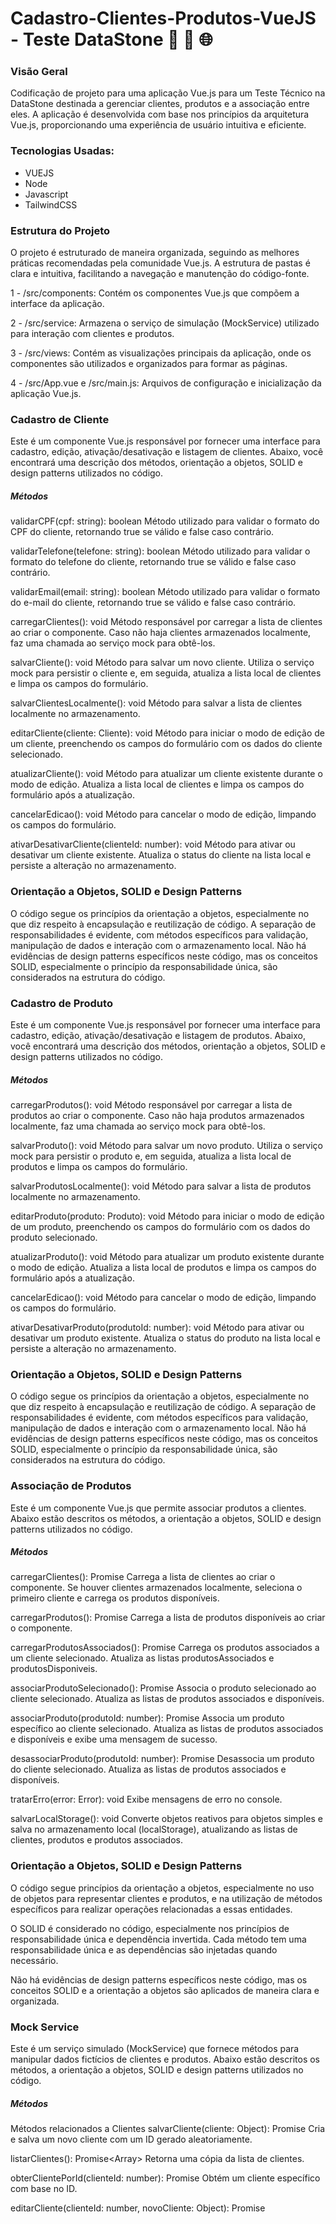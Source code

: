 # Cadastro-Clientes-Produtos-VueJS - Teste DataStone 🚀 🔄 🌐

### Visão Geral
Codificação de projeto para uma aplicação Vue.js para um Teste Técnico na DataStone destinada a gerenciar clientes, produtos e a associação entre eles. A aplicação é desenvolvida com base nos princípios da arquitetura Vue.js, proporcionando uma experiência de usuário intuitiva e eficiente.

### Tecnologias Usadas:

- VUEJS
- Node
- Javascript
- TailwindCSS

### Estrutura do Projeto
O projeto é estruturado de maneira organizada, seguindo as melhores práticas recomendadas pela comunidade Vue.js. A estrutura de pastas é clara e intuitiva, facilitando a navegação e manutenção do código-fonte.

1 - /src/components: Contém os componentes Vue.js que compõem a interface da aplicação.

2 - /src/service: Armazena o serviço de simulação (MockService) utilizado para interação com clientes e produtos.

3 - /src/views: Contém as visualizações principais da aplicação, onde os componentes são utilizados e organizados para formar as páginas.

4 - /src/App.vue e /src/main.js: Arquivos de configuração e inicialização da aplicação Vue.js.

### Cadastro de Cliente
Este é um componente Vue.js responsável por fornecer uma interface para cadastro, edição, ativação/desativação e listagem de clientes. Abaixo, você encontrará uma descrição dos métodos, orientação a objetos, SOLID e design patterns utilizados no código.

##### Métodos
validarCPF(cpf: string): boolean
Método utilizado para validar o formato do CPF do cliente, retornando true se válido e false caso contrário.

validarTelefone(telefone: string): boolean
Método utilizado para validar o formato do telefone do cliente, retornando true se válido e false caso contrário.

validarEmail(email: string): boolean
Método utilizado para validar o formato do e-mail do cliente, retornando true se válido e false caso contrário.

carregarClientes(): void
Método responsável por carregar a lista de clientes ao criar o componente. Caso não haja clientes armazenados localmente, faz uma chamada ao serviço mock para obtê-los.

salvarCliente(): void
Método para salvar um novo cliente. Utiliza o serviço mock para persistir o cliente e, em seguida, atualiza a lista local de clientes e limpa os campos do formulário.

salvarClientesLocalmente(): void
Método para salvar a lista de clientes localmente no armazenamento.

editarCliente(cliente: Cliente): void
Método para iniciar o modo de edição de um cliente, preenchendo os campos do formulário com os dados do cliente selecionado.

atualizarCliente(): void
Método para atualizar um cliente existente durante o modo de edição. Atualiza a lista local de clientes e limpa os campos do formulário após a atualização.

cancelarEdicao(): void
Método para cancelar o modo de edição, limpando os campos do formulário.

ativarDesativarCliente(clienteId: number): void
Método para ativar ou desativar um cliente existente. Atualiza o status do cliente na lista local e persiste a alteração no armazenamento.

### Orientação a Objetos, SOLID e Design Patterns
O código segue os princípios da orientação a objetos, especialmente no que diz respeito à encapsulação e reutilização de código. A separação de responsabilidades é evidente, com métodos específicos para validação, manipulação de dados e interação com o armazenamento local. Não há evidências de design patterns específicos neste código, mas os conceitos SOLID, especialmente o princípio da responsabilidade única, são considerados na estrutura do código.


### Cadastro de Produto
Este é um componente Vue.js responsável por fornecer uma interface para cadastro, edição, ativação/desativação e listagem de produtos. Abaixo, você encontrará uma descrição dos métodos, orientação a objetos, SOLID e design patterns utilizados no código.

##### Métodos
carregarProdutos(): void
Método responsável por carregar a lista de produtos ao criar o componente. Caso não haja produtos armazenados localmente, faz uma chamada ao serviço mock para obtê-los.

salvarProduto(): void
Método para salvar um novo produto. Utiliza o serviço mock para persistir o produto e, em seguida, atualiza a lista local de produtos e limpa os campos do formulário.

salvarProdutosLocalmente(): void
Método para salvar a lista de produtos localmente no armazenamento.

editarProduto(produto: Produto): void
Método para iniciar o modo de edição de um produto, preenchendo os campos do formulário com os dados do produto selecionado.

atualizarProduto(): void
Método para atualizar um produto existente durante o modo de edição. Atualiza a lista local de produtos e limpa os campos do formulário após a atualização.

cancelarEdicao(): void
Método para cancelar o modo de edição, limpando os campos do formulário.

ativarDesativarProduto(produtoId: number): void
Método para ativar ou desativar um produto existente. Atualiza o status do produto na lista local e persiste a alteração no armazenamento.

### Orientação a Objetos, SOLID e Design Patterns
O código segue os princípios da orientação a objetos, especialmente no que diz respeito à encapsulação e reutilização de código. A separação de responsabilidades é evidente, com métodos específicos para validação, manipulação de dados e interação com o armazenamento local. Não há evidências de design patterns específicos neste código, mas os conceitos SOLID, especialmente o princípio da responsabilidade única, são considerados na estrutura do código.


### Associação de Produtos
Este é um componente Vue.js que permite associar produtos a clientes. Abaixo estão descritos os métodos, a orientação a objetos, SOLID e design patterns utilizados no código.

##### Métodos
carregarClientes(): Promise<void>
Carrega a lista de clientes ao criar o componente. Se houver clientes armazenados localmente, seleciona o primeiro cliente e carrega os produtos disponíveis.

carregarProdutos(): Promise<void>
Carrega a lista de produtos disponíveis ao criar o componente.

carregarProdutosAssociados(): Promise<void>
Carrega os produtos associados a um cliente selecionado. Atualiza as listas produtosAssociados e produtosDisponiveis.

associarProdutoSelecionado(): Promise<void>
Associa o produto selecionado ao cliente selecionado. Atualiza as listas de produtos associados e disponíveis.

associarProduto(produtoId: number): Promise<void>
Associa um produto específico ao cliente selecionado. Atualiza as listas de produtos associados e disponíveis e exibe uma mensagem de sucesso.

desassociarProduto(produtoId: number): Promise<void>
Desassocia um produto do cliente selecionado. Atualiza as listas de produtos associados e disponíveis.

tratarErro(error: Error): void
Exibe mensagens de erro no console.

salvarLocalStorage(): void
Converte objetos reativos para objetos simples e salva no armazenamento local (localStorage), atualizando as listas de clientes, produtos e produtos associados.

### Orientação a Objetos, SOLID e Design Patterns
O código segue princípios da orientação a objetos, especialmente no uso de objetos para representar clientes e produtos, e na utilização de métodos específicos para realizar operações relacionadas a essas entidades.

O SOLID é considerado no código, especialmente nos princípios de responsabilidade única e dependência invertida. Cada método tem uma responsabilidade única e as dependências são injetadas quando necessário.

Não há evidências de design patterns específicos neste código, mas os conceitos SOLID e a orientação a objetos são aplicados de maneira clara e organizada.


### Mock Service
Este é um serviço simulado (MockService) que fornece métodos para manipular dados fictícios de clientes e produtos. Abaixo estão descritos os métodos, a orientação a objetos, SOLID e design patterns utilizados no código.

##### Métodos
Métodos relacionados a Clientes
salvarCliente(cliente: Object): Promise<Object>
Cria e salva um novo cliente com um ID gerado aleatoriamente.

listarClientes(): Promise<Array<Object>>
Retorna uma cópia da lista de clientes.

obterClientePorId(clienteId: number): Promise<Object>
Obtém um cliente específico com base no ID.

editarCliente(clienteId: number, novoCliente: Object): Promise<Object>
Edita um cliente existente com base no ID.

desativarCliente(clienteId: number): Promise<boolean>
Desativa um cliente existente com base no ID.

obterClientes(): Promise<Array<Object>>
Retorna uma cópia da lista de clientes.

Métodos relacionados a Produtos
salvarProduto(produto: Object): Promise<Object>
Cria e salva um novo produto com um ID gerado aleatoriamente.

listarProdutos(): Promise<Array<Object>>
Retorna uma cópia da lista de produtos.

obterProdutoPorId(produtoId: number): Promise<Object>
Obtém um produto específico com base no ID.

editarProduto(produtoId: number, novoProduto: Object): Promise<Object>
Edita um produto existente com base no ID.

atualizarProduto(produtoId: number, novosDadosProduto: Object): Promise<Object>
Atualiza um produto existente com base no ID, modificando apenas os campos fornecidos em novosDadosProduto.

ativarDesativarProduto(produtoId: number): Promise<Object>
Ativa ou desativa um produto existente com base no ID.

obterProdutos(): Promise<Array<Object>>
Retorna uma cópia da lista de produtos.

Métodos relacionados à Associação de Produtos e Clientes
associarProdutoAoCliente(clienteId: number, produtoId: number): Promise<boolean>
Associa um produto a um cliente, verificando se o produto já está associado.

desassociarProdutoDoCliente(clienteId: number, produtoId: number): Promise<boolean>
Desassocia um produto de um cliente.

obterProdutosAssociados(clienteId: number): Promise<Array<Object>>
Obtém os produtos associados a um cliente.

obterProdutosNaoAssociados(clienteId: number): Promise<Array<Object>>
Obtém os produtos que não estão associados a um cliente.

### Orientação a Objetos, SOLID e Design Patterns
O código segue os princípios da orientação a objetos, com a criação de uma classe MockService que encapsula a lógica de manipulação de dados de clientes e produtos.

Quanto aos princípios SOLID, a classe MockService apresenta métodos específicos e responsabilidades únicas para cada operação. Além disso, é possível destacar o uso de injeção de dependência nos métodos, facilitando a manutenção e a extensibilidade.

Não há evidências claras de design patterns específicos neste código, mas a estrutura adotada reflete conceitos sólidos da programação orientada a objetos.

### Conclusão
O projeto Vue.js reflete um compromisso com as melhores práticas de desenvolvimento, proporcionando uma base sólida para a construção de aplicativos web escaláveis e de alta qualidade. A arquitetura, a organização do código e a aplicação de conceitos como orientação a objetos e princípios SOLID demonstram a busca pela excelência no desenvolvimento de software.

### Autor:
Emerson Amorim
